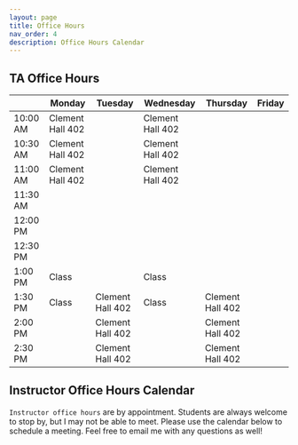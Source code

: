 ```yaml
---
layout: page
title: Office Hours
nav_order: 4
description: Office Hours Calendar
---
```



## TA Office Hours

|          | Monday           | Tuesday          | Wednesday        | Thursday         | Friday |
| -------- | ---------------- | ---------------- | ---------------- | ---------------- | ------ |
| 10:00 AM | Clement Hall 402 |                  | Clement Hall 402 |                  |        |
| 10:30 AM | Clement Hall 402 |                  | Clement Hall 402 |                  |        |
| 11:00 AM | Clement Hall 402 |                  | Clement Hall 402 |                  |        |
| 11:30 AM |                  |                  |                  |                  |        |
| 12:00 PM |                  |                  |                  |                  |        |
| 12:30 PM |                  |                  |                  |                  |        |
| 1:00 PM  | Class            |                  | Class            |                  |        |
| 1:30 PM  | Class            | Clement Hall 402 | Class            | Clement Hall 402 |        |
| 2:00 PM  |                  | Clement Hall 402 |                  | Clement Hall 402 |        |
| 2:30 PM  |                  | Clement Hall 402 |                  | Clement Hall 402 |        |


## Instructor Office Hours Calendar

`Instructor office hours` are by appointment. Students are always welcome to stop by, but I may not be able to meet. Please use the calendar below to schedule a meeting. Feel free to email me with any questions as well!

<!-- Calendly inline widget begin -->
<div class="calendly-inline-widget" data-url="https://calendly.com/jtroberts/office-hours" style="min-width:320px;height:1400px;"></div>
<script type="text/javascript" src="https://assets.calendly.com/assets/external/widget.js" async></script>
<!-- Calendly inline widget end -->

